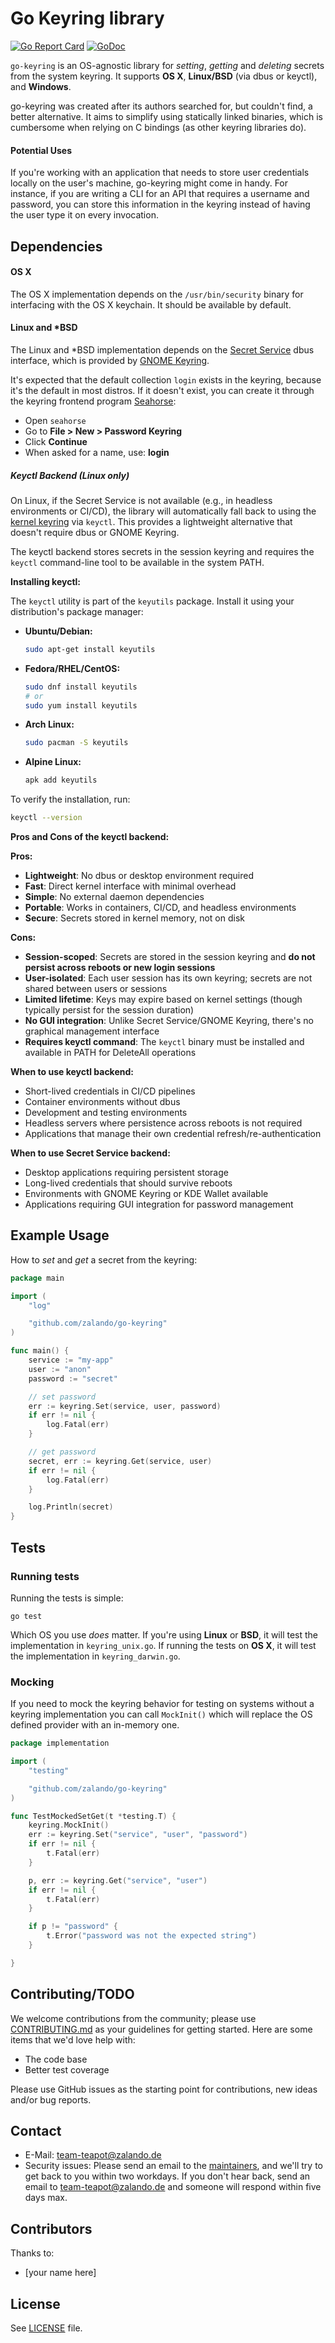 # Go Keyring library

[![Go Report Card](https://goreportcard.com/badge/github.com/zalando/go-keyring)](https://goreportcard.com/report/github.com/zalando/go-keyring)
[![GoDoc](https://godoc.org/github.com/zalando/go-keyring?status.svg)](https://godoc.org/github.com/zalando/go-keyring)

`go-keyring` is an OS-agnostic library for *setting*, *getting* and *deleting*
secrets from the system keyring. It supports **OS X**, **Linux/BSD** (via dbus or keyctl),
and **Windows**.

go-keyring was created after its authors searched for, but couldn't find, a better alternative. It aims to simplify
using statically linked binaries, which is cumbersome when relying on C bindings (as other keyring libraries do).

#### Potential Uses

If you're working with an application that needs to store user credentials
locally on the user's machine, go-keyring might come in handy. For instance, if you are writing a CLI for an API
that requires a username and password, you can store this information in the
keyring instead of having the user type it on every invocation.

## Dependencies

#### OS X

The OS X implementation depends on the `/usr/bin/security` binary for
interfacing with the OS X keychain. It should be available by default.

#### Linux and *BSD

The Linux and *BSD implementation depends on the [Secret Service][SecretService] dbus
interface, which is provided by [GNOME Keyring](https://wiki.gnome.org/Projects/GnomeKeyring).

It's expected that the default collection `login` exists in the keyring, because
it's the default in most distros. If it doesn't exist, you can create it through the
keyring frontend program [Seahorse](https://wiki.gnome.org/Apps/Seahorse):

* Open `seahorse`
* Go to **File > New > Password Keyring**
* Click **Continue**
* When asked for a name, use: **login**

##### Keyctl Backend (Linux only)

On Linux, if the Secret Service is not available (e.g., in headless environments or CI/CD),
the library will automatically fall back to using the [kernel keyring](https://www.man7.org/linux/man-pages/man7/keyrings.7.html)
via `keyctl`. This provides a lightweight alternative that doesn't require dbus or GNOME Keyring.

The keyctl backend stores secrets in the session keyring and requires the `keyctl` command-line
tool to be available in the system PATH.

**Installing keyctl:**

The `keyctl` utility is part of the `keyutils` package. Install it using your distribution's package manager:

* **Ubuntu/Debian:**
  ```bash
  sudo apt-get install keyutils
  ```

* **Fedora/RHEL/CentOS:**
  ```bash
  sudo dnf install keyutils
  # or
  sudo yum install keyutils
  ```

* **Arch Linux:**
  ```bash
  sudo pacman -S keyutils
  ```

* **Alpine Linux:**
  ```bash
  apk add keyutils
  ```

To verify the installation, run:
```bash
keyctl --version
```

**Pros and Cons of the keyctl backend:**

**Pros:**
* **Lightweight**: No dbus or desktop environment required
* **Fast**: Direct kernel interface with minimal overhead
* **Simple**: No external daemon dependencies
* **Portable**: Works in containers, CI/CD, and headless environments
* **Secure**: Secrets stored in kernel memory, not on disk

**Cons:**
* **Session-scoped**: Secrets are stored in the session keyring and **do not persist across reboots or new login sessions**
* **User-isolated**: Each user session has its own keyring; secrets are not shared between users or sessions
* **Limited lifetime**: Keys may expire based on kernel settings (though typically persist for the session duration)
* **No GUI integration**: Unlike Secret Service/GNOME Keyring, there's no graphical management interface
* **Requires keyctl command**: The `keyctl` binary must be installed and available in PATH for DeleteAll operations

**When to use keyctl backend:**
* Short-lived credentials in CI/CD pipelines
* Container environments without dbus
* Development and testing environments
* Headless servers where persistence across reboots is not required
* Applications that manage their own credential refresh/re-authentication

**When to use Secret Service backend:**
* Desktop applications requiring persistent storage
* Long-lived credentials that should survive reboots
* Environments with GNOME Keyring or KDE Wallet available
* Applications requiring GUI integration for password management

## Example Usage

How to *set* and *get* a secret from the keyring:

```go
package main

import (
    "log"

    "github.com/zalando/go-keyring"
)

func main() {
    service := "my-app"
    user := "anon"
    password := "secret"

    // set password
    err := keyring.Set(service, user, password)
    if err != nil {
        log.Fatal(err)
    }

    // get password
    secret, err := keyring.Get(service, user)
    if err != nil {
        log.Fatal(err)
    }

    log.Println(secret)
}

```

## Tests

### Running tests

Running the tests is simple:

```
go test
```

Which OS you use *does* matter. If you're using **Linux** or **BSD**, it will
test the implementation in `keyring_unix.go`. If running the tests
on **OS X**, it will test the implementation in `keyring_darwin.go`.

### Mocking

If you need to mock the keyring behavior for testing on systems without a keyring implementation you can call `MockInit()` which will replace the OS defined provider with an in-memory one.

```go
package implementation

import (
    "testing"

    "github.com/zalando/go-keyring"
)

func TestMockedSetGet(t *testing.T) {
    keyring.MockInit()
    err := keyring.Set("service", "user", "password")
    if err != nil {
        t.Fatal(err)
    }

    p, err := keyring.Get("service", "user")
    if err != nil {
        t.Fatal(err)
    }

    if p != "password" {
        t.Error("password was not the expected string")
    }

}

```

## Contributing/TODO

We welcome contributions from the community; please use [CONTRIBUTING.md](CONTRIBUTING.md) as your guidelines for getting started. Here are some items that we'd love help with:

* The code base
* Better test coverage

Please use GitHub issues as the starting point for contributions, new ideas and/or bug reports.

## Contact

* E-Mail: <team-teapot@zalando.de>
* Security issues: Please send an email to the [maintainers](MAINTAINERS), and we'll try to get back to you within two workdays. If you don't hear back, send an email to <team-teapot@zalando.de> and someone will respond within five days max.

## Contributors

Thanks to:

* [your name here]

## License

See [LICENSE](LICENSE) file.

[SecretService]: https://specifications.freedesktop.org/secret-service-spec/latest/
